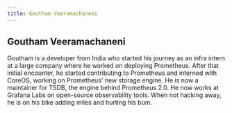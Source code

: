 ```yaml
---
title: Goutham Veeramachaneni
---
```


## Goutham Veeramachaneni

Goutham is a developer from India who started his journey as an infra intern at a large company where he worked on deploying Prometheus. After that initial encounter, he started contributing to Prometheus and interned with CoreOS, working on Prometheus' new storage engine. He is now a maintainer for TSDB, the engine behind Prometheus 2.0. He now works at Grafana Labs on open-source observability tools. When not hacking away, he is on his bike adding miles and hurting his bum.
